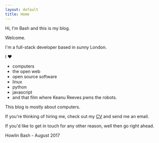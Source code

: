 ```yaml
---
layout: default
title: Home
---
```


Hi, I'm Bash and this is my blog.

Welcome.

I'm a full-stack developer based in sunny London. 

I ♥ 
 - computers
 - the open web
 - open source software
 - linux
 - python
 - javascript
 - and that film where Keanu Reeves pwns the robots.

This blog is mostly about computers.

If you're thinking of hiring me, check out my [CV]({{site.url}}/cv) and send me an email.

If you'd like to get in touch for any other reason, well then go right ahead.

Howlin Bash - August 2017
